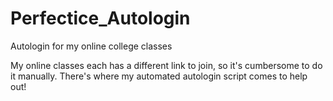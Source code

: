 # Perfectice_Autologin
Autologin for my online college classes

My online classes each has a different link to join, so it's cumbersome to do it manually. There's where my automated autologin script comes to help out!
